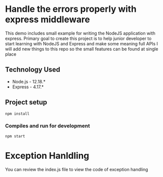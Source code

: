 # Handle the errors properly with express middleware 
This demo includes small example for writing the NodeJS application with express. Primary goal to create this project is to help junior developer to start learning with NodeJS and Express and make some meaning full APIs I will add new things to this repo so the small features can be found at single place 

## Technology Used

* Node.js - 12.18.*
* Express - 4.17.*

## Project setup
```
npm install
```

### Compiles and run for development
```
npm start
```


# Exception Hanldling 
You can review the index.js file to view the code of exception handling
